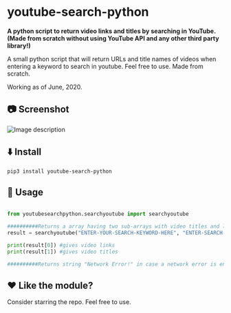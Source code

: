 # youtube-search-python


**A python script to return video links and titles by searching in YouTube. (Made from scratch without using YouTube API and any other third party library!)**


A small python script that will return URLs and title names of videos when entering a keyword to search in youtube.
Feel free to use. 
Made from scratch.


Working as of June, 2020.


## :camera: Screenshot


![Image description](https://github.com/HiteshKumarSaini/youtube-search-python/blob/master/youtube-search-python.PNG)


## :arrow_down: Install


```pip3 install youtube-search-python```


## :triangular_ruler: Usage


```python

from youtubesearchpython.searchyoutube import searchyoutube

##########Returns a array having two sub-arrays with video titles and links##########
result = searchyoutube("ENTER-YOUR-SEARCH-KEYWORD-HERE", "ENTER-SEARCH-OFFSET-HERE (default is 1)")

print(result[0]) #gives video links
print(result[1]) #gives video titles

##########Returns string "Network Error!" in case a network error is encountered##########

```


## :heart: Like the module?


Consider starring the repo. Feel free to use.
